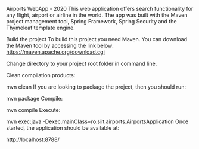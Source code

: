 Airports WebApp - 2020
This web application offers search functionality for any flight, airport or airline in the world.
The app was built with the Maven project management tool, Spring Framework, Spring Security and the Thymeleaf template engine.

Build the project
To build this project you need Maven. You can download the Maven tool by accessing the link below: https://maven.apache.org/download.cgi

Change directory to your project root folder in command line.

Clean compilation products:

 mvn clean
If you are looking to package the project, then you should run:

 mvn package
Compile:

 mvn compile
Execute:

 mvn exec:java -Dexec.mainClass=ro.siit.airports.AirportsApplication
Once started, the application should be available at:

http://localhost:8788/
